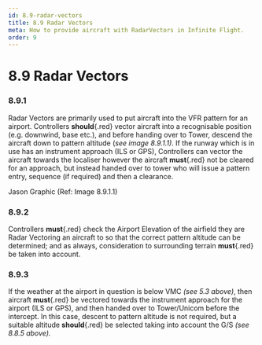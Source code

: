 ```yaml
---
id: 8.9-radar-vectors
title: 8.9 Radar Vectors
meta: How to provide aircraft with RadarVectors in Infinite Flight.
order: 9
---
```


# 8.9  Radar Vectors

 

### 8.9.1    

Radar Vectors are primarily used to put aircraft into the VFR pattern for an airport. Controllers **should**{.red} vector aircraft into a recognisable position (e.g. downwind, base etc.), and before handing over to Tower, descend the aircraft down to pattern altitude (*see image 8.9.1.1)*. If the runway which is in use has an instrument approach (ILS or GPS), Controllers can vector the aircraft towards the localiser however the aircraft **must**{.red} not be cleared for an approach, but instead handed over to tower who will issue a pattern entry, sequence (if required) and then a clearance.



Jason Graphic (Ref: Image 8.9.1.1)

 

### 8.9.2    

Controllers **must**{.red} check the Airport Elevation of the airfield they are Radar Vectoring an aircraft to so that the correct pattern altitude can be determined; and as always, consideration to surrounding terrain **must**{.red} be taken into account.



### 8.9.3    

If the weather at the airport in question is below VMC *(see 5.3 above)*, then aircraft **must**{.red} be vectored towards the instrument approach for the airport (ILS or GPS), and then handed over to Tower/Unicom before the intercept. In this case, descent to pattern altitude is not required, but a suitable altitude **should**{.red} be selected taking into account the G/S *(see 8.8.5 above).*

 